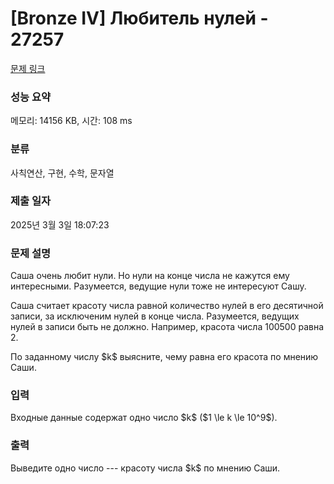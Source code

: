 # [Bronze IV] Любитель нулей - 27257 

[문제 링크](https://www.acmicpc.net/problem/27257) 

### 성능 요약

메모리: 14156 KB, 시간: 108 ms

### 분류

사칙연산, 구현, 수학, 문자열

### 제출 일자

2025년 3월 3일 18:07:23

### 문제 설명

<p>Саша очень любит нули. Но нули на конце числа не кажутся ему интересными. Разумеется, ведущие нули тоже не интересуют Сашу.</p>

<p>Саша считает красоту числа равной количество нулей в его десятичной записи, за исключеним нулей в конце числа. Разумеется, ведущих нулей в записи быть не должно. Например, красота числа 100500 равна 2.</p>

<p>По заданному числу $k$ выясните, чему равна его красота по мнению Саши.</p>

### 입력 

 <p>Входные данные содержат одно число $k$ ($1 \le k \le 10^9$).</p>

### 출력 

 <p>Выведите одно число --- красоту числа $k$ по мнению Саши.</p>

